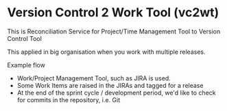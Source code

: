 # Version Control 2 Work Tool (vc2wt)

This is Reconciliation Service for Project/Time Management Tool to Version Control Tool

This applied in big organisation when you work with multiple releases.

Example flow
* Work/Project Management Tool, such as JIRA is used.
* Some Work Items are raised in the JIRAs and tagged for a release
* At the end of the sprint cycle / development period, we'd like to check for commits in the repository, i.e. Git
